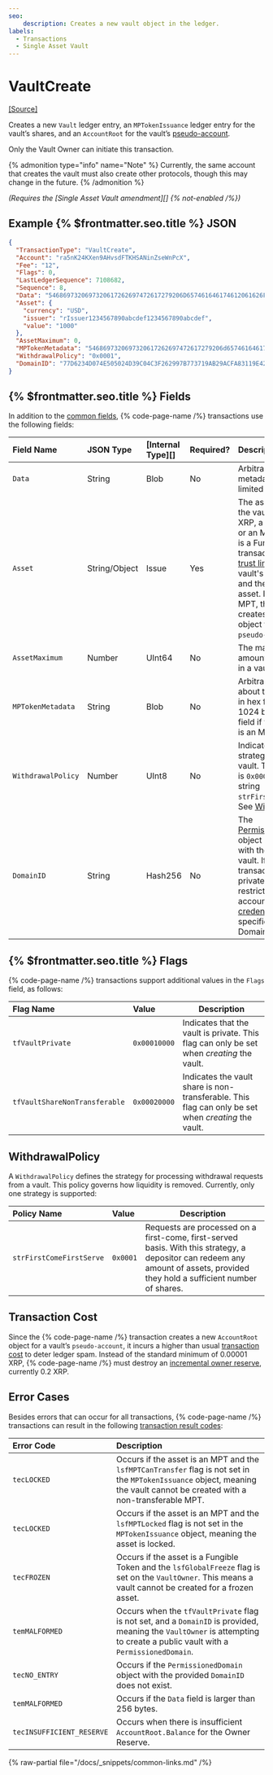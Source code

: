 ```yaml
---
seo:
    description: Creates a new vault object in the ledger.
labels:
  - Transactions
  - Single Asset Vault
---
```


# VaultCreate

[[Source]](https://github.com/XRPLF/rippled/blob/9d619b9dc579c592f0560c1b40fd3c98d7587d23/src/xrpld/app/tx/detail/VaultCreate.cpp "Source")

Creates a new `Vault` ledger entry, an `MPTokenIssuance` ledger entry for the vault’s shares, and an `AccountRoot` for the vault’s [pseudo-account](https://github.com/XRPLF/XRPL-Standards/discussions/191).

Only the Vault Owner can initiate this transaction.

{% admonition type="info" name="Note" %}
Currently, the same account that creates the vault must also create other protocols, though this may change in the future.
{% /admonition %}

_(Requires the [Single Asset Vault amendment][] {% not-enabled /%})_

## Example {% $frontmatter.seo.title %} JSON

```json
{
  "TransactionType": "VaultCreate",
  "Account": "ra5nK24KXen9AHvsdFTKHSANinZseWnPcX",
  "Fee": "12",
  "Flags": 0,
  "LastLedgerSequence": 7108682,
  "Sequence": 8,
  "Data": "5468697320697320617262697472617279206D657461646174612061626F757420746865207661756C742E",
  "Asset": {
    "currency": "USD",
    "issuer": "rIssuer1234567890abcdef1234567890abcdef",
    "value": "1000"
  },
  "AssetMaximum": 0,
  "MPTokenMetadata": "5468697320697320617262697472617279206d657461646174612061626f757420746865204d50542073686172652e",
  "WithdrawalPolicy": "0x0001",
  "DomainID": "77D6234D074E505024D39C04C3F262997B773719AB29ACFA83119E4210328776"
}
```

## {% $frontmatter.seo.title %} Fields

In addition to the [common fields](https://xrpl.org/docs/references/protocol/transactions/common-fields#transaction-common-fields), {% code-page-name /%} transactions use the following fields:

| Field Name         | JSON Type     | [Internal Type][] | Required? |Description        |
|:-------------------|:--------------|:------------------|:----------|:------------------|
| `Data`             | String        | Blob              | No        | Arbitrary vault metadata, in hex format, limited to 256 bytes. |
| `Asset`            | String/Object | Issue             | Yes       | The asset to be held in the vault. This can be XRP, a Fungible Token, or an MPT. If the asset is a Fungible Token, the transaction creates a [trust line](https://xrpl.org/docs/concepts/tokens/fungible-tokens#trust-lines) between the vault's `pseudo-account` and the issuer of the asset. If the asset is an MPT, the transaction creates an `MPToken` object for the vault's `pseudo-account`.  |
| `AssetMaximum`     | Number        | UInt64            | No        | The maximum asset amount that can be held in a vault. |
| `MPTokenMetadata`  | String        | Blob              | No        | Arbitrary metadata about the share `MPToken`, in hex format, limited to 1024 bytes. Use this field if the vault's asset is an MPT. |
| `WithdrawalPolicy` | Number        | UInt8             | No        | Indicates the withdrawal strategy used by the vault. The default value is `0x0001`, mapped to the string `strFirstComeFirstServe`. See [WithdrawalPolicy](#withdrawalpolicy). |
| `DomainID`         | String        | Hash256           | No        | The [PermissionedDomain](https://github.com/XRPLF/XRPL-Standards/blob/master/XLS-0080-permissioned-domains/) object ID associated with the shares of this vault. If provided, the transaction creates a private vault, which restricts access to accounts with [credentials](https://github.com/XRPLF/XRPL-Standards/tree/master/XLS-0070-credentials) in the specified Permissioned Domain. |

## {% $frontmatter.seo.title %} Flags

{% code-page-name /%} transactions support additional values in the `Flags` field, as follows:

| Flag Name                     | Value        | Description              |
| :---------------------------- | :------------| -------------------------|
| `tfVaultPrivate`              | `0x00010000` | Indicates that the vault is private. This flag can only be set when _creating_ the vault. |
| `tfVaultShareNonTransferable` | `0x00020000` | Indicates the vault share is non-transferable. This flag can only be set when _creating_ the vault. |

## WithdrawalPolicy

A `WithdrawalPolicy` defines the strategy for processing withdrawal requests from a vault. This policy governs how liquidity is removed. Currently, only one strategy is supported:

| Policy Name              | Value    | Description              |
| :----------------------- | :------- | -------------------------|
| `strFirstComeFirstServe` | `0x0001` | Requests are processed on a first-come, first-served basis. With this strategy, a depositor can redeem any amount of assets, provided they hold a sufficient number of shares. |

## Transaction Cost

Since the {% code-page-name /%} transaction creates a new `AccountRoot` object for a vault’s `pseudo-account`, it incurs a higher than usual [transaction cost](https://xrpl.org/docs/concepts/transactions/transaction-cost) to deter ledger spam. Instead of the standard minimum of 0.00001 XRP, {% code-page-name /%} must destroy an [incremental owner reserve](https://xrpl.org/docs/concepts/accounts/reserves#base-reserve-and-owner-reserve), currently 0.2 XRP.

## Error Cases

Besides errors that can occur for all transactions, {% code-page-name /%} transactions can result in the following [transaction result codes](https://xrpl.org/docs/references/protocol/transactions/transaction-results):

| Error Code                | Description                        |
| :------------------------ | :----------------------------------|
| `tecLOCKED`               | Occurs if the asset is an MPT and the `lsfMPTCanTransfer` flag is not set in the `MPTokenIssuance` object, meaning the vault cannot be created with a non-transferable MPT. |
| `tecLOCKED`               | Occurs if the asset is an MPT and the `lsfMPTLocked` flag is not set in the `MPTokenIssuance` object, meaning the asset is locked. |
| `tecFROZEN`               | Occurs if the asset is a Fungible Token and the `lsfGlobalFreeze` flag is set on the `VaultOwner`. This means a vault cannot be created for a frozen asset. |
| `temMALFORMED`            | Occurs when the `tfVaultPrivate` flag is not set, and a `DomainID` is provided, meaning the `VaultOwner` is attempting to create a public vault with a `PermissionedDomain`. |
| `tecNO_ENTRY`             | Occurs if the `PermissionedDomain` object with the provided `DomainID` does not exist. |
| `temMALFORMED`            | Occurs if the `Data` field is larger than 256 bytes.  |
| `tecINSUFFICIENT_RESERVE` | Occurs when there is insufficient `AccountRoot.Balance` for the Owner Reserve. |

{% raw-partial file="/docs/_snippets/common-links.md" /%}
